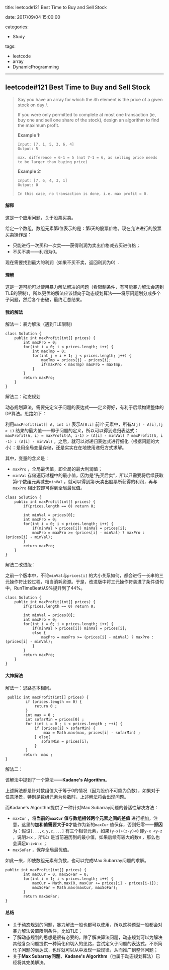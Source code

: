title: leetcode121 Best Time to Buy and Sell Stock

date: 2017/09/04 15:00:00

categories:

- Study

tags:

- leetcode
- array
- DynamicProgramming

---

## leetcode#121 Best Time to Buy and Sell Stock

>Say you have an array for which the *i*th element is the price of a given stock on day *i*.
>
>If you were only permitted to complete at most one transaction (ie, buy one and sell one share of the stock), design an algorithm to find the maximum profit.
>
>**Example 1:**
>
>```
>Input: [7, 1, 5, 3, 6, 4]
>Output: 5
>
>max. difference = 6-1 = 5 (not 7-1 = 6, as selling price needs to be larger than buying price)
>
>```
>
>**Example 2:**
>
>```
>Input: [7, 6, 4, 3, 1]
>Output: 0
>
>In this case, no transaction is done, i.e. max profit = 0.
>```

#### 解释

这是一个应用问题，关于股票买卖。

给定一个数组，数组元素第i位表示的是：第i天的股票价格。现在允许进行的股票买卖操作是：

- 只能进行一次买和一次卖——获得利润为卖出价格减去买进价格；
- 不买不卖——利润为0。

现在需要找到最大的利润（如果不买不卖，返回利润为0）.

#### 理解

这是一道可能可以使用暴力解法解决的问题（看限制条件，有可能暴力解法会遇到TLE的限制），所以更优的解法应该倾向于动态规划算法——将原问题划分成多个子问题，然后各个击破，最终汇总结果。

#### 我的解法

解法一：暴力解法（遇到TLE限制）

```
class Solution {
    public int maxProfit(int[] prices) {
        int maxPro = 0;
        for(int i = 0; i < prices.length; i++) {
            int maxTmp = 0;
            for(int j = i + 1; j < prices.length; j++) {
                maxTmp = prices[j] - prices[i];
                if(maxPro < maxTmp) maxPro = maxTmp;
            }
        }
        return maxPro;
    }
}
```

解法二：动态规划

动态规划算法，需要先定义子问题的表达式——定义得好，有利于后续构建整体的DP算法。思路如下：

利用`maxProfit(int[] A, int i)` 表示`A[0:i]` 前i个元素中，所有`A[j] - A[i],(j > i)` 结果的最大值——即子问题的定义，所以可以得到递归表达式：`maxProfit(A, i) = maxProfit(A, i-1) > (A[i] - minVal) ? maxProfit(A, i -1) : (A[i] - minVal)` 。之后，就可以对递归表达式进行细化（根据问题的大小）：是用全局变量存储，还是实实在在地使用递归方式求解。

其中，变量的含义是：

- `maxPro` ，全局最优值，即全局的最大利润值；
- `minVal` 存储遍历过程中的最小值，因为是“先买后卖”，所以只需要将后续获取第i个数组元素减去`minVal` ，就可以得到第i天卖出股票所获得的利润，再与`maxPro` 相比较即可得到全局最优值。

```
class Solution {
    public int maxProfit(int[] prices) {
        if(prices.length == 0) return 0;
        
        int minVal = prices[0];
        int maxPro = 0;
        for(int i = 0; i < prices.length; i++) {
            if(minVal > prices[i]) minVal = prices[i];
            maxPro = maxPro >= (prices[i] - minVal) ? maxPro : (prices[i] - minVal);
        }
        return maxPro;
    }
}
```

解法二改进版：

之前一个版本中，不论`minVal`与`prices[i]` 的大小关系如何，都会进行一长串的三元操作符比较过程，相当消耗资源。于是，改进版中将三元操作符装进了条件语句中，RunTimeBeat从9%提升到了44%。

```
class Solution {
    public int maxProfit(int[] prices) {
        if(prices.length == 0) return 0;
        
        int minVal = prices[0];
        int maxPro = 0;
        for(int i = 0; i < prices.length; i++) {
            if(minVal > prices[i]) minVal = prices[i];
            else {
                maxPro = maxPro >= (prices[i] - minVal) ? maxPro : (prices[i] - minVal);
            }
        }
        return maxPro;
    }
}
```

#### 大神解法

解法一：思路基本相同。

```
 public int maxProfit(int[] prices) {
		 if (prices.length == 0) {
			 return 0 ;
		 }		
		 int max = 0 ;
		 int sofarMin = prices[0] ;
	     for (int i = 0 ; i < prices.length ; ++i) {
	    	 if (prices[i] > sofarMin) {
	    		 max = Math.max(max, prices[i] - sofarMin) ;
	    	 } else{
	    		sofarMin = prices[i];  
	    	 }
	     }	     
	    return  max ;
}
```

解法二：

该解法中提到了一个算法——**Kadane's Algorithm**。

上述解法都是针对数组值大于等于0的情况（因为股价不可能为负数），如果对于任意场景，特别是数组元素为负数时，上述解法将会出现问题。

而Kadane's Algorithm提供了一种针对Max Subarray问题的普适性解决方法：

- `maxCur` ，将**当前的`maxCur` 值与数组相邻两个元素之间的差值** 进行相加，注意，这里的**加和值需要大于0**才能作为新的`maxCur` 值保存，否则归零——**原因**为：假设`[...,x,y,z,...]` 有三个相邻元素，如果`(y-x)+(z-y)<0` 即`y-x <y-z` ，说明`z<x` ，所以`z` 是当前遍历到的最小值，如果后续有较大的数`W` ，那么也会满足`W-z>W-x` ；
- `maxSoFar` ，保存全局最优值。

如此一来，即使数组元素有负数，也可以完成Max Subarray问题的求解。

```
public int maxProfit(int[] prices) {
        int maxCur = 0, maxSoFar = 0;
        for(int i = 1; i < prices.length; i++) {
            maxCur = Math.max(0, maxCur += prices[i] - prices[i-1]);
            maxSoFar = Math.max(maxCur, maxSoFar);
        }
        return maxSoFar;
}
```

#### 总结

- 关于动态规划的问题，暴力解法一般也都可以使用，所以这种题型一般都会对暴力解法设置限制条件，比如TLE；
- 了解动态规划的思想是很有必要的，除了解决算法问题，动态规划可以为解决其他复杂问题提供一种简化和切入的思路，尝试定义子问题的表达式，不断简化子问题的表达式，也许就可以从中发现一些规律，从而推广到整体问题；
- 关于**Max Subarray问题**，**Kadane's Algorithm**（也属于动态规划算法）已经将其完美解决。